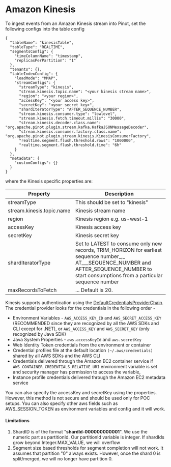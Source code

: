 # Amazon Kinesis

To ingest events from an Amazon Kinesis stream into Pinot, set the following configs into the table config

```
{
  "tableName": "kinesisTable",
  "tableType": "REALTIME",
  "segmentsConfig": {
    "timeColumnName": "timestamp",
    "replicasPerPartition": "1"
  },
  "tenants": {},
  "tableIndexConfig": {
    "loadMode": "MMAP",
    "streamConfigs": {
      "streamType": "kinesis",
      "stream.kinesis.topic.name": "<your kinesis stream name>",
      "region": "<your region>",
      "accessKey": "<your access key>",
      "secretKey": "<your secret key>",
      "shardIteratorType": "AFTER_SEQUENCE_NUMBER",
      "stream.kinesis.consumer.type": "lowlevel",
      "stream.kinesis.fetch.timeout.millis": "30000",
      "stream.kinesis.decoder.class.name": "org.apache.pinot.plugin.stream.kafka.KafkaJSONMessageDecoder",
      "stream.kinesis.consumer.factory.class.name": "org.apache.pinot.plugin.stream.kinesis.KinesisConsumerFactory",
      "realtime.segment.flush.threshold.rows": "1000000",
      "realtime.segment.flush.threshold.time": "6h"
    }
  },
  "metadata": {
    "customConfigs": {}
  }
}
```

where the Kinesis specific properties are:

| Property                  | Description                                                                                                                                                                                         |
| ------------------------- | --------------------------------------------------------------------------------------------------------------------------------------------------------------------------------------------------- |
| streamType                | This should be set to "kinesis"                                                                                                                                                                     |
| stream.kinesis.topic.name | Kinesis stream name                                                                                                                                                                                 |
| region                    | Kinesis region e.g. us-west-1                                                                                                                                                                       |
| accessKey                 | Kinesis access key                                                                                                                                                                                  |
| secretKey                 | Kinesis secret key                                                                                                                                                                                  |
| shardIteratorType         | Set to LATEST to consume only new records, TRIM\_HORIZON for earliest sequence number_,_ AT_\__SEQUENCE\_NUMBER and AFTER\_SEQUENCE\_NUMBER to start consumptions from a particular sequence number |
| maxRecordsToFetch         | ... Default is 20.                                                                                                                                                                                  |

Kinesis supports authentication using the [DefaultCredentialsProviderChain](https://docs.aws.amazon.com/AWSJavaSDK/latest/javadoc/com/amazonaws/auth/DefaultAWSCredentialsProviderChain.html). The credential provider looks for the credentials in the following order -

* Environment Variables - `AWS_ACCESS_KEY_ID` and `AWS_SECRET_ACCESS_KEY` (RECOMMENDED since they are recognized by all the AWS SDKs and CLI except for .NET), or `AWS_ACCESS_KEY` and `AWS_SECRET_KEY` (only recognized by Java SDK)
* Java System Properties - `aws.accessKeyId` and `aws.secretKey`
* Web Identity Token credentials from the environment or container
* Credential profiles file at the default location `(~/.aws/credentials)` shared by all AWS SDKs and the AWS CLI
* Credentials delivered through the Amazon EC2 container service if `AWS_CONTAINER_CREDENTIALS_RELATIVE_URI` environment variable is set and security manager has permission to access the variable,
* Instance profile credentials delivered through the Amazon EC2 metadata service

You can also specify the accessKey and secretKey using the properties. However, this method is not secure and should be used only for POC setups. You can also specify other aws fields such as AWS\_SESSION\_TOKEN as environment variables and config and it will work.

#### Limitations

1. ShardID is of the format "**shardId-000000000001**". We use the numeric part as partitionId. Our partitionId variable is integer. If shardIds grow beyond Integer.MAX\_VALUE, we will overflow
2. Segment size based thresholds for segment completion will not work. It assumes that partition "0" always exists. However, once the shard 0 is split/merged, we will no longer have partition 0.
